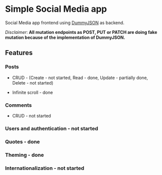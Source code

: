 # Simple Social Media app

Social Media app frontend using [DummyJSON](https://dummyjson.com/) as backend.

*Disclaimer*: **All mutation endpoints as POST, PUT or PATCH are doing fake mutation because of the implementation of DummyJSON.**

## Features

### Posts

* CRUD - (Create - not started, Read - done, Update - partially done, Delete - not started)

* Infinite scroll - done

### Comments

* CRUD - not started

### Users and authentication - not started

### Quotes - done

### Theming - done

### Internationalization - not started
